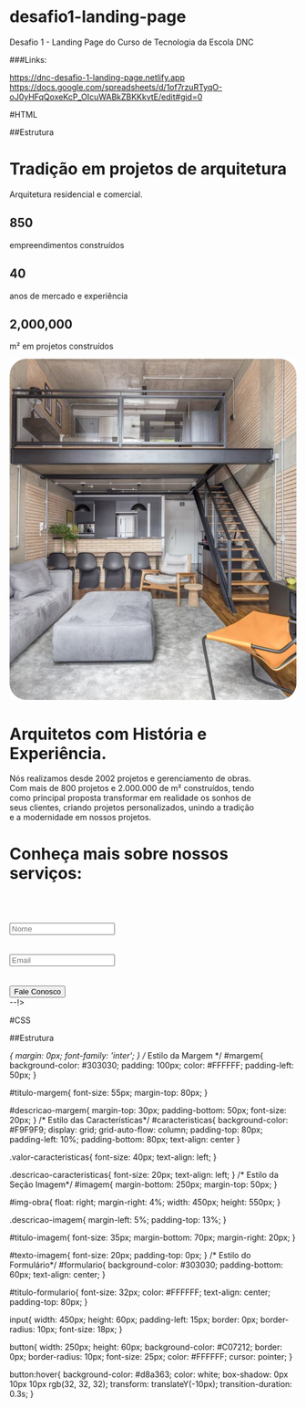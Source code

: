 # desafio1-landing-page

Desafio 1 - Landing Page do Curso de Tecnologia da Escola DNC

###Links:

https://dnc-desafio-1-landing-page.netlify.app
https://docs.google.com/spreadsheets/d/1of7rzuRTyqO-oJ0yHFqQoxeKcP_OIcuWABkZBKKkvtE/edit#gid=0











#HTML

##Estrutura

<!DOCTYPE html>
<html lang="en">
<head>
    <meta charset="UTF-8">
    <meta name="viewport" content="width=device-width, initial-scale=1.0">
    <link rel="preconnect" href="https://fonts.googleapis.com">
    <link rel="preconnect" href="https://fonts.gstatic.com" crossorigin>
    <link href="https://fonts.googleapis.com/css2?family=Inter:wght@100;200;300;400;500;600;700;800;900&display=swap" rel="stylesheet">
    <link rel="stylesheet" href="style.css">
    <title> Desafio 1: Landing Page </title>
</head>
<body>
    <!-- Seção Margem -->
    <div id="margem"> <h1 id="titulo-margem"> Tradição em projetos de arquitetura </h1>
        <p id="descricao-margem"> Arquitetura residencial e comercial. </p>
    </div>
    <!-- Seção Características -->
    <div id="caracteristicas">
        <div> <h2 class="valor-caracteristicas"> 850 </h2> <p class="descricao-caracteristicas"> empreendimentos construídos </p> </div> 
        <div> <h2 class="valor-caracteristicas"> 40 </h2> <p class="descricao-caracteristicas"> anos de mercado e experiência </p> </div> 
        <div> <h2 class="valor-caracteristicas"> 2,000,000 </h2> <p class="descricao-caracteristicas">  m² em projetos construídos </p> </div>         
    </div>
    <!-- Seção Imagem -->
    <div id="imagem"> 
        <img id="img-obra" src="Imagens/img-obra.svg" alt="ERRO">
        <h1 id="titulo-imagem" class="descricao-imagem"> Arquitetos com História e Experiência. </h1> 
        <p id="texto-imagem" class="descricao-imagem"> Nós realizamos desde 2002 projetos e gerenciamento de obras. <br>
            Com mais de 800 projetos e 2.000.000 de m² construídos, tendo <br>
            como principal proposta transformar em realidade os sonhos de <br>
            seus clientes, criando projetos personalizados, unindo a tradição <br>
            e a modernidade em nossos projetos.
        </p>
    </div>
    <!-- Seção Formulário -->
    <div id="formulario"> 
        <h1 id="titulo-formulario"> Conheça mais sobre nossos serviços: </h1> <br> <br> <br>
        <form action="https://api.sheetmonkey.io/form/nTLmL1ttCn9cwLXhsTxBmH" method="POST">
            <input class="caixas" id="nome" type="text" placeholder="Nome" name="Name" required> <br> <br> <br>
            <input class="caixas" id="email" type="email" placeholder="Email" name="Email" required> <br> <br> <br>
            <input type="hidden" name="Created" value="x-sheetmonkey-current-date-time" />
            <button type="submit"> Fale Conosco </button> 
        </form> 
    </div>   
    <script src="index.js"></script>--!>
</body>
</html>

#CSS

##Estrutura

*{
    margin: 0px;
    font-family: 'inter';
}
/* Estilo da Margem */
#margem{
    background-color: #303030;
    padding: 100px;
    color: #FFFFFF;
    padding-left: 50px;
}

#titulo-margem{
    font-size: 55px;
    margin-top: 80px;
}

#descricao-margem{
    margin-top: 30px;
    padding-bottom: 50px;
    font-size: 20px;
}
/* Estilo das Características*/
#caracteristicas{
    background-color: #F9F9F9;
    display: grid;
    grid-auto-flow: column;
    padding-top: 80px;
    padding-left: 10%;
    padding-bottom: 80px;
    text-align: center
}

.valor-caracteristicas{
    font-size: 40px;
    text-align: left;
}
   
.descricao-caracteristicas{
    font-size: 20px;
    text-align: left;
}
/* Estilo da Seção Imagem*/
#imagem{
    margin-bottom: 250px;
    margin-top: 50px;
}

#img-obra{
    float: right;
    margin-right: 4%;
    width: 450px;
    height: 550px;
}

.descricao-imagem{
    margin-left: 5%;
    padding-top: 13%;
}

#titulo-imagem{
    font-size: 35px;
    margin-bottom: 70px;
    margin-right: 20px;
}

#texto-imagem{
    font-size: 20px;
    padding-top: 0px;
}
/* Estilo do Formulário*/
#formulario{
    background-color: #303030;
    padding-bottom: 60px;
    text-align: center;
}

#titulo-formulario{
    font-size: 32px;
    color: #FFFFFF;
    text-align: center;
    padding-top: 80px;
}

input{
    width: 450px;
    height: 60px;
    padding-left: 15px;
    border: 0px;
    border-radius: 10px;
    font-size: 18px;
}

button{
    width: 250px;
    height: 60px;
    background-color: #C07212;
    border: 0px;
    border-radius: 10px;
    font-size: 25px;
    color: #FFFFFF;
    cursor: pointer;
}

button:hover{
    background-color: #d8a363;
    color: white;
    box-shadow: 0px 10px 10px rgb(32, 32, 32);
    transform: translateY(-10px);
    transition-duration: 0.3s;
} 
